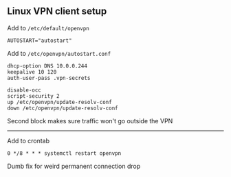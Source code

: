 ## Linux VPN client setup

Add to `/etc/default/openvpn`
```
AUTOSTART="autostart"
```

Add to `/etc/openvpn/autostart.conf`
```
dhcp-option DNS 10.0.0.244
keepalive 10 120
auth-user-pass .vpn-secrets

disable-occ
script-security 2
up /etc/openvpn/update-resolv-conf
down /etc/openvpn/update-resolv-conf
```
Second block makes sure traffic won't go outside the VPN

---

Add to crontab
```
0 */8 * * * systemctl restart openvpn
```
Dumb fix for weird permanent connection drop
